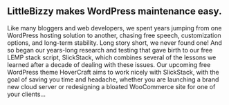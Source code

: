 ## LittleBizzy makes WordPress maintenance easy.

Like many bloggers and web developers, we spent years jumping from one WordPress hosting solution to another, chasing free speech, customization options, and long-term stability. Long story short, we never found one! And so began our years-long research and testing that gave birth to our free LEMP stack script, SlickStack, which combines several of the lessons we learned after a decade of dealing with these issues. Our upcoming free WordPress theme HoverCraft aims to work nicely with SlickStack, with the goal of saving you time and headache, whether you are launching a brand new cloud server or redesigning a bloated WooCommerce site for one of your clients...
